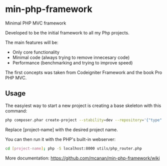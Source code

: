 min-php-framework
=================

Minimal PHP MVC framework

Developed to be the initial framework to all my Php projects.

The main features will be:

  * Only core functionality
  * Minimal code (always trying to remove innecesary code)
  * Performance (benchmarking and trying to improve speed)

The first concepts was taken from Codeigniter Framework and the book Pro PHP MVC.

Usage
------------

The easyiest way to start a new project is creating a base skeleton with this command:

```sh
php composer.phar create-project --stability=dev --repository='{"type":"vcs","url":"https://github.com/mcanan/min-php-framework-skeleton/"}' mcanan/framework-skeleton [project-name]
```

Replace [project-name] with the desired project name.

You can then run it with the PHP's built-in webserver:

```sh
cd [project-name]; php -S localhost:8000 utils/php_router.php
```

More documentation: https://github.com/mcanan/min-php-framework/wiki
